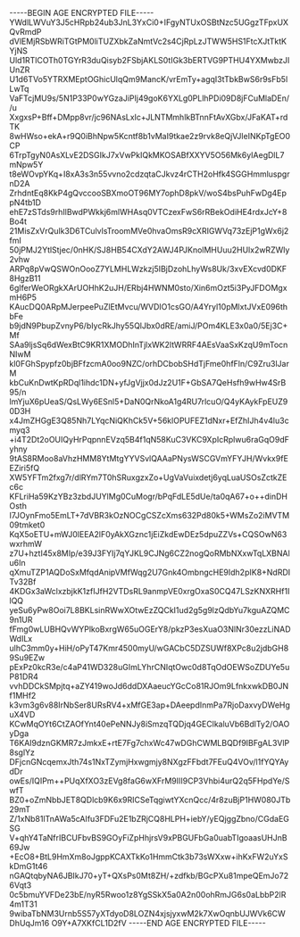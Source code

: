 -----BEGIN AGE ENCRYPTED FILE-----
YWdlLWVuY3J5cHRpb24ub3JnL3YxCi0+IFgyNTUxOSBtNzc5UGgzTFpxUXQvRmdP
dVlEMjRSbWRiTGtPM0liTUZXbkZaNmtVc2s4CjRpLzJTWW5HS1FtcXJtTktKYjNS
Uld1RTlCOTh0TGYrR3duQisyb2FSbjAKLS0tIGk3bERTVG9PTHU4YXMwbzJIUnZR
U1d6TVo5YTRXMEptOGhicUlqQm9MancK/vrEmTy+agqI3tTbkBwS6r9sFb5lLwTq
VaFTcjMU9s/5N1P33P0wYGzaJiPIj49goK6YXLg0PLlhPDi09D8jFCuMlaDEn//u
XxgxsP+Bff+DMpp8vr/jc96NAsLxIc+JLNTMmhlkBTnnFtAvXGbx/JFaKAT+rdTK
8wHWso+ekA+r9Q0iBhNpw5Kcntf8b1vMaI9tkae2z9rvk8eQjVJleINKpTgEO0CP
6TrpTgyN0AsXLvE2DSGIkJ7xVwPkIQkMKOSABfXXYV5O56Mk6yIAegDlL7mNpw5Y
t8eWOvpYKq+I8xA3s3n55vvno2cdzqtaCJkvz4rCTH2oHfk4SGGHmmluspgrnD2A
ZrhdntEq8KkP4gQvccooSBXmoOT96MY7ophD8pkV/woS4bsPuhFwDg4EppN4tb1D
ehE7zSTds9rhIlBwdPWkkj6mlWHAsq0VTCzexFwS6rRBekOdiHE4rdxJcY+8Bo4t
21MisZxVrQulk3D6TCulvlsTroomMVe0hvaOmsR9cXRIGWVq73zEjP1gWx6j2fmI
50jPMJ2YtlStjec/0nHK/SJ8HB54CXdY2AWJ4PJKnolMHUuu2HUlx2wRZWly2vhw
ARPq8pVwQSWOnOooZ7YLMHLWzkzj5IBjDzohLhyWs8Uk/3xvEXcvd0DKF8HgzB11
6gIferWeORgkXArUOHhK2uJH/ERbj4HWNM0sto/Xin6mOzt5i3PyJFDOMgxmH6P5
KAucDQ0ARpMJerpeePuZlEtMvcu/WVDIO1csGO/A4Yryl10pMlxtJVxE096thbFe
b9jdN9PbupZvnyP6/bIycRkJhy55QlJbx0dRE/amiJ/POm4KLE3x0a0/5Ej3C+Mf
SAa9ljsSq6dWexBtC9KR1XMODhInTjlxWK2ltWRRF4AEsVaaSxKzqU9mTocnNIwM
kl0FGhSpypfz0bjBFfzcmA0oo9NZC/orhDCbobSHdTjFme0hfFln/C9Zru3lJarM
kbCuKnDwtKpRDql1ihdc1DN+yfJgVjjx0dJz2U1F+GbSA7QeHsfh9wHw4SrB95/n
lmYjuX6pUeaS/QsLWy6ESnl5+DaN0QrNkoA1g4RU7rlcuO/Q4yKAykFpEUZ90D3H
x4JmZHGgE3Q85Nh7LYqcNiQKhCk5V+56klOPUFEZ1dNxr+EfZhIJh4v4lu3cmyq3
+i4T2Dt2oOUIQyHrPqpnnEVzq5B4f1qN58KuC3VKC9XpIcRplwu6raGqO9dFyhny
9tAS8RMoo8aVhzHMM8YtMtgYYVSvlQAAaPNysWSCGVmYFYJH/Wvkx9fEEZiri5fQ
XW5YFTm2fxg7r/dlRYm7T0hSRuxgzxZo+UgVaVuixdetj6yqLuaUSOsZctkZEc6c
KFLriHa59KzYBz3zbdJUYlMg0CuMogr/bPqFdLE5dUe/ta0qA67+o++dinDHOsth
I7JOynFmo5EmLT+7dVBR3kOzNOCgCSZcXms632Pd80k5+WMsZo2iMVTM09tmket0
KqX5oETU+mWJ0lEEA2lF0yAkXGznc1jEiZkdEwDEz5dpuZZVs+CQSOwN63wxrhmW
z7U+hztI45x8MIp/e39J3FYIj7qYJKL9CJNg6CZ2nogQoRMbNXxwTqLXBNAlu6In
qXmuTZP1AQDoSxMfqdAnipVMfWqg2U7Gnk4OmbngcHE9Idh2pIK8+NdRDITv32Bf
4KDGx3aWclxzbjkK1zfIJfH2VTDsRL9anmpVE0xrgOxaS0CQ47LSzKNXRHf1IlQQ
yeSu6yPw8Ooi7L8BKLsinRWwXOtwEzZQCkI1ud2g5g9lzQdbYu7kguAZQMC9n1UR
fFmg0wLUBHQvWYPlkoBxrgW65uOGErY8/pkzP3esXuaO3NlNr30ezzLiNADWdILx
ulhC3mm0y+HiH/oPyT47Kmr4500myU/wGACbC5DZSUWf8XPc8u2jdbGH89Su9EZw
pExPz0kcR3e/c4aP41WD328uGImLYhrCNIqtOwc0d8TqOdOEWSoZDUYe5uP81DR4
vvhDDCkSMpjtq+aZY419woJd6ddDXAaeucYGcCo81RJOm9LfnkxwkDB0JNf1MHf2
k3vm3g6v88IrNbSer8URsRV4+xMfGE3ap+DAeepdInmPa7RjoDaxvyDWeHguX4VD
KCwMqOYt6CtZAOfYnt40ePeNNJy8iSmzqTQDjq4GEClkaluVb6BdlTy2/OAOyDga
T6KAI9dznGKMR7zJmkxE+rtE7Fg7chxWc47wDGhCWMLBQDf9IBFgAL3VlP8sglYz
DFjcnGNcqemxJth74s1NxTZymjHxwgmjy8NXgzFFbdt7FEuQ4VOv/l1fYQYAydDr
owEs/IQIPm++PUqXfXO3zEVg8faG6wXFrM9III9CP3Vhbi4urQ2q5FHpdYe/SwfT
BZ0+oZmNbbJET8QDlcb9K6x9RICSeTqgiwtYXcnQcc/4r8zuBjP1HW080JTb29mT
Z/1xNb81lTnAWa5cAIfu3FDFu2E1bZRjCQ8HLPH+iebY/yEQjggZbno/CGdaEGSG
V+qhY4TaNfrIBCUFbvBS9GOyFiZpHhjrsV9xPBGUFbGa0uabTIgoaasUHJnB69Jw
+EcO8+BtL9HmXm8oJgppKCAXTkKo1HmmCtk3b73sWXxw+ihKxFW2uYxSkDmG1t46
nGAQtqbyNA6JBIkJ70+yT+QXsPs0Mt8ZH/+zdfkb/BGcPXu81mpeQEmJo726Vqt3
0c5bmuYVFDe23bE/nyR5Rwoo1z8YgSSkX5a0A2n00ohRmJG6s0aLbbP2lR4m1T31
9wibaTbNM3Urnb5S57yXTdyoD8LOZN4xjsjyxwM2k7XwOqnbUJWVk6CWDhUqJm16
O9Y+A7XKfCL1D2fV
-----END AGE ENCRYPTED FILE-----
